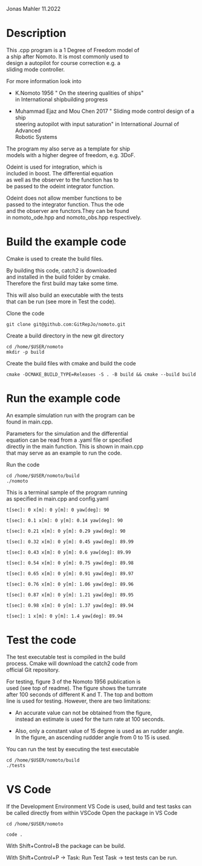 Jonas Mahler 11.2022

# Description
This .cpp program is a 1 Degree of Freedom model of     
a ship after Nomoto. It is most commonly used to      
design a autopilot for course correction e.g. a     
sliding mode controller.     

For more information look into 

- K.Nomoto 1956 " On the steering qualities of ships"    
in International shipbuilding progress
 
- Muhammad Ejaz and Mou Chen 2017 " Sliding mode control design of a ship        
steering autopilot with input saturation" in International Journal of Advanced    
Robotic Systems

The program my also serve as a template for ship     
models with a higher degree of freedom, e.g. 3DoF.      

Odeint is used for integration, which is     
included in boost. The differential equation     
as well as the observer to the function has to     
be passed to the odeint integrator function.        

Odeint does not allow member functions to be     
passed to the integrator function. Thus the ode     
and the observer are functors.They can be found         
in nomoto_ode.hpp and nomoto_obs.hpp respectively.      

# Build the example code

Cmake is used to create the build files.  

By building this code, catch2 is downloaded     
and installed in the build folder by cmake.    
Therefore the first build may take some time.          

This will also build an executable with the tests     
that can be run (see more in Test the code).         

Clone the code
```
git clone git@github.com:GitRepJo/nomoto.git
```
Create a build directory in the new git directory
```
cd /home/$USER/nomoto 
mkdir -p build 
```
Create the build files with cmake and build the code
```
cmake -DCMAKE_BUILD_TYPE=Releases -S . -B build && cmake --build build
```

# Run the example code 
An example simulation run with the program can be     
found in main.cpp.        

Parameters for the simulation and the differential     
equation can be read from a .yaml file or specified     
directly in the main function. This is shown in main.cpp     
that may serve as an example to run the code.       

Run the code
```
cd /home/$USER/nomoto/build
./nomoto
```

This is a terminal sample of the program running     
as specified in main.cpp and config.yaml    
```
t[sec]: 0 x[m]: 0 y[m]: 0 yaw[deg]: 90

t[sec]: 0.1 x[m]: 0 y[m]: 0.14 yaw[deg]: 90

t[sec]: 0.21 x[m]: 0 y[m]: 0.29 yaw[deg]: 90

t[sec]: 0.32 x[m]: 0 y[m]: 0.45 yaw[deg]: 89.99

t[sec]: 0.43 x[m]: 0 y[m]: 0.6 yaw[deg]: 89.99

t[sec]: 0.54 x[m]: 0 y[m]: 0.75 yaw[deg]: 89.98

t[sec]: 0.65 x[m]: 0 y[m]: 0.91 yaw[deg]: 89.97

t[sec]: 0.76 x[m]: 0 y[m]: 1.06 yaw[deg]: 89.96

t[sec]: 0.87 x[m]: 0 y[m]: 1.21 yaw[deg]: 89.95

t[sec]: 0.98 x[m]: 0 y[m]: 1.37 yaw[deg]: 89.94

t[sec]: 1 x[m]: 0 y[m]: 1.4 yaw[deg]: 89.94

```
# Test the code 

The test executable test is compiled in the build    
process. Cmake will download the catch2 code from         
official Git repository.     

For testing, figure 3 of the Nomoto 1956 publication is      
used (see top of readme). The figure shows the turnrate     
after 100 seconds of different K and T. The top and bottom    
line is used for testing. However, there are two limitations:             

- An accurate value can not be obtained from the figure,    
instead an estimate is used for the turn rate at 100 seconds.    

- Also, only a constant value of 15 degree is used as an rudder angle.        
In the figure, an ascending ruddder angle from 0 to 15 is used.

You can run the test by executing the test executable
```
cd /home/$USER/nomoto/build
./tests
```
# VS Code

If the Development Environment VS Code is used, build and test tasks can be called directly from within VSCode
Open the package in VS Code

```
cd /home/$USER/nomoto

code .
```
With Shift+Control+B the package can be build.

With Shift+Control+P -> Task: Run Test Task -> test tests can be run.
